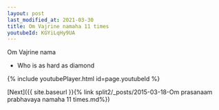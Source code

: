 ```yaml
---
layout: post
last_modified_at: 2021-03-30
title: Om Vajrine namaha 11 times
youtubeId: KGYiLqHy9UA
---
```

 
 
Om Vajrine nama 
 
 -  Who is as hard as diamond 
 
  
 
  
 
 
 
 
 
 


{% include youtubePlayer.html id=page.youtubeId %}
 
[Next]({{ site.baseurl }}{% link  split2/_posts/2015-03-18-Om prasanaam prabhavaya namaha 11 times.md%})
 
